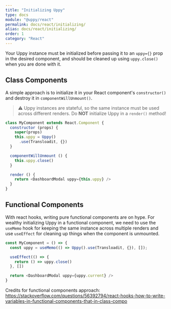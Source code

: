 ```yaml
---
title: "Initializing Uppy"
type: docs
module: "@uppy/react"
permalink: docs/react/initializing/
alias: docs/react/initializing/
order: 1
category: "React"
---
```


Your Uppy instance must be initialized before passing it to an `uppy={}` prop in the desired component,
and should be cleaned up using `uppy.close()` when you are done with it.

## Class Components

A simple approach is to initialize it in your React component's `constructor()` and destroy it in `componentWillUnmount()`.

> ⚠ Uppy instances are stateful, so the same instance must be used across different renders.
> Do **NOT** initialize Uppy in a `render()` method!

```js
class MyComponent extends React.Component {
  constructor (props) {
    super(props)
    this.uppy = Uppy()
      .use(Transloadit, {})
  }

  componentWillUnmount () {
    this.uppy.close()
  }

  render () {
    return <DashboardModal uppy={this.uppy} />
  }
}
```

## Functional Components

With react hooks, writing pure functional components are on hype. For wealthy initializing Uppy in a functional component, we need to use the `useMemo` hook for keeping the same instance across multiple renders and use `useEffect` for cleaning up things when the component is unmounted.

```js
const MyComponent = () => {
  const uppy = useMemo(() => Uppy().use(Transloadit, {}), []);

  useEffect(() => {
    return () => uppy.close()
  }, [])

  return <DashboardModal uppy={uppy.current} />
}
```

Credits for functional components approach: https://stackoverflow.com/questions/56392794/react-hooks-how-to-write-variables-in-functional-components-that-in-class-compo
